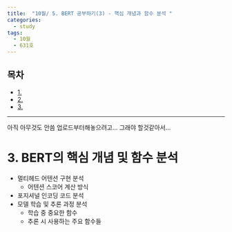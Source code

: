 ```yaml
---
title:  "10월/ 5. BERT 공부하기(3) - 핵심 개념과 함수 분석 "
categories:
  - study
tags:
  - 10월
  - 631호 
---
```


<h2>목차</h2> 
<ul>
  <li><a href="#section1">1. </a></li>
  <li><a href="#section2">2.  </a></li>
  <li><a href="#section3">3.  </a></li>
</ul>

---

아직 아무것도 안씀 
업로드부터해놓으려고...
그래야  할것같아서...



# 3. BERT의 핵심 개념 및 함수 분석 <a name="section3"></a>
* 멀티헤드 어텐션 구현 분석
  - 어텐션 스코어 계산 방식
* 포지셔널 인코딩 코드 분석
* 모델 학습 및 추론 과정 분석
  - 학습 중 중요한 함수
  - 추론 시 사용하는 주요 함수들

